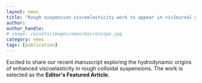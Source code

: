 ```yaml
---
layout: news
title: "Rough suspension viscoelasticity work to appear in <i>Journal of Rheology</i>"
author: 
author_handle: 
# image: /assets/images/news/microscope.jpg
category: news
tags: [publication]
---
```

Excited to share our recent manuscript exploring the hydrodynamic origins of enhanced viscoelasticity in rough colloidal suspensions. The work is selected as the <b>Editor's Featured Article</b>.